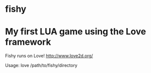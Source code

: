 fishy
=====

My first LUA game using the Love framework
=====

Fishy runs on Love!
http://www.love2d.org/

Usage: love /path/to/fishy/directory
